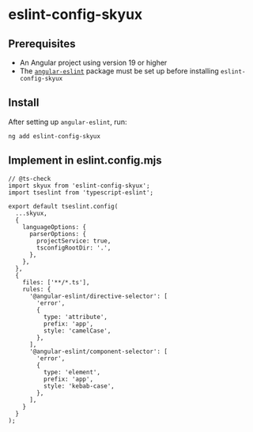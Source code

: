 # eslint-config-skyux

## Prerequisites

- An Angular project using version 19 or higher
- The [`angular-eslint`](https://github.com/angular-eslint/angular-eslint/tree/main) package must be set up before installing `eslint-config-skyux`

## Install

After setting up `angular-eslint`, run:

```
ng add eslint-config-skyux
```

## Implement in eslint.config.mjs

```
// @ts-check
import skyux from 'eslint-config-skyux';
import tseslint from 'typescript-eslint';

export default tseslint.config(
  ...skyux,
  {
    languageOptions: {
      parserOptions: {
        projectService: true,
        tsconfigRootDir: '.',
      },
    },
  },
  {
    files: ['**/*.ts'],
    rules: {
      '@angular-eslint/directive-selector': [
        'error',
        {
          type: 'attribute',
          prefix: 'app',
          style: 'camelCase',
        },
      ],
      '@angular-eslint/component-selector': [
        'error',
        {
          type: 'element',
          prefix: 'app',
          style: 'kebab-case',
        },
      ],
    }
  }
);
```
